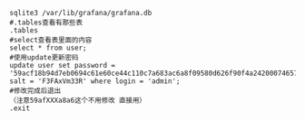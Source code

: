     
    sqlite3 /var/lib/grafana/grafana.db
    #.tables查看有那些表
    .tables
    #select查看表里面的内容
    select * from user;
    #使用update更新密码
    update user set password = '59acf18b94d7eb0694c61e60ce44c110c7a683ac6a8f09580d626f90f4a242000746579358d77dd9e570e83fa24faa88a8a6', salt = 'F3FAxVm33R' where login = 'admin';
    #修改完成后退出
    （注意59afXXXa8a6这个不用修改 直接用）
    .exit
    
    
    